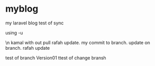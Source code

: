 # myblog
my laravel blog
test of sync


using -u 

\n
kamal with out pull
rafah update.
my commit to branch.
update on branch.
rafah update


test of branch Version01
ttest of change bransh 

